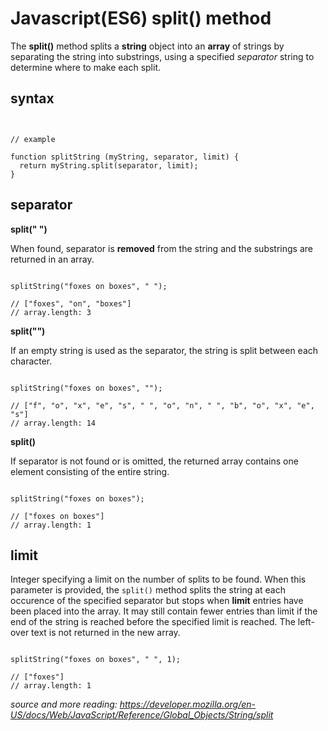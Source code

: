 
# Javascript(ES6) split() method

The **split()** method splits a **string** object into an **array** of strings by separating the string into substrings, using a specified _separator_ string to determine where to make each split.

## syntax

```myString.split(separator, limit);
```


```

// example

function splitString (myString, separator, limit) {
  return myString.split(separator, limit);
}

```

## separator


**split(" ")**

When found, separator is **removed** from the string and the substrings are returned in an array. 

```

splitString("foxes on boxes", " ");

// ["foxes", "on", "boxes"]
// array.length: 3

```


**split("")** 

If an empty string is used as the separator, the string is split between each character.

```

splitString("foxes on boxes", "");

// ["f", "o", "x", "e", "s", " ", "o", "n", " ", "b", "o", "x", "e", "s"]
// array.length: 14

```


**split()**

If separator is not found or is omitted, the returned array contains one element consisting of the entire string.

```

splitString("foxes on boxes");

// ["foxes on boxes"]
// array.length: 1

```


## limit

Integer specifying a limit on the number of splits to be found. When this parameter is provided, the ```split()``` method splits the string at each occurence of the specified separator but stops when **limit** entries have been placed into the array. It may still contain fewer entries than limit if the end of the string is reached before the specified limit is reached. The left-over text is not returned in the new array.

```

splitString("foxes on boxes", " ", 1);

// ["foxes"]
// array.length: 1

```

_source and more reading: https://developer.mozilla.org/en-US/docs/Web/JavaScript/Reference/Global_Objects/String/split_
